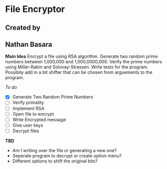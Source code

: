 # File Encryptor
## Created by
## Nathan Basara
**Main Idea**
Encrypt a file using RSA algorithm. Generate two random prime numbers between 1,000,000 and 1,000,0000,000. Verify the prime numbers using Miller-Rabin and Solovay-Strassen. Write tests for the program.  Possibily add in a bit shifter that can be chosen from arguements to the program.

*To do*
- [X] Generate Two Random Prime Numbers
- [ ] Verify primality
- [ ] Implement RSA
- [ ] Open file to encrypt
- [ ] Write Encrypted message
- [ ] Give user keys
- [ ] Decrypt files

**TBD**
- Am I writing over the file or generating a new one?
- Seperate program to decrypt or create option menu?
- Different options to shift the original bits?

